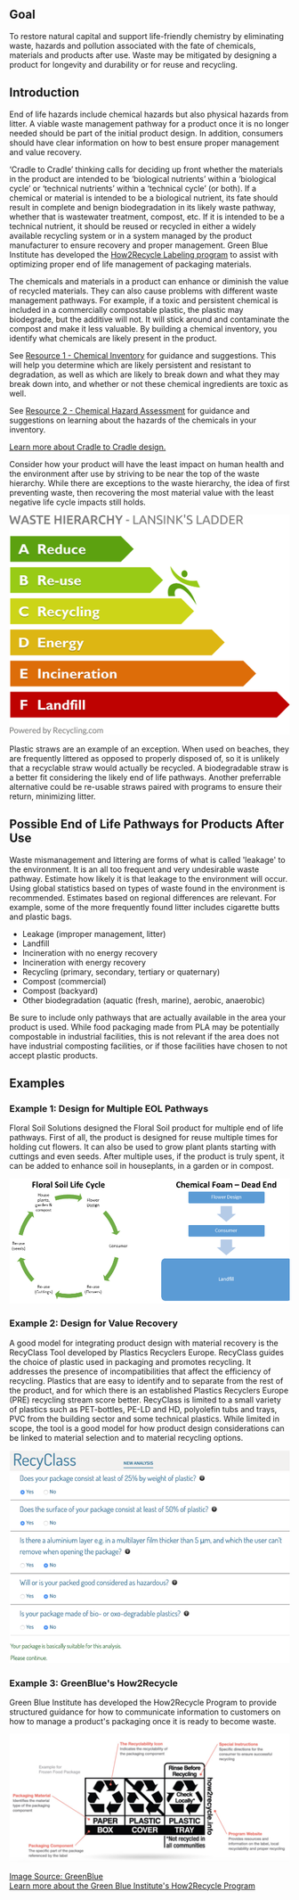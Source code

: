 ## Goal
To restore natural capital and support life-friendly chemistry by eliminating waste, hazards and pollution associated with the fate of chemicals, materials and products after use. Waste may be mitigated by designing a product for longevity and durability or for reuse and recycling. 

## Introduction

End of life hazards include chemical hazards but also physical hazards from litter. A viable waste management pathway for a product once it is no longer needed should be part of the initial product design. In addition, consumers should have clear information on how to best ensure proper management and value recovery.

‘Cradle to Cradle’ thinking calls for deciding up front whether the materials in the product are intended to be ‘biological nutrients’ within a ‘biological cycle’ or ‘technical nutrients’ within a ‘technical cycle’ (or both). If a chemical or material is intended to be a biological nutrient, its fate should result in complete and benign biodegradation in its likely waste pathway, whether that is wastewater treatment, compost, etc. If it is intended to be a technical nutrient, it should be reused or recycled in either a widely available recycling system or in a system managed by the product manufacturer to ensure recovery and proper management. Green Blue Institute has developed the [How2Recycle Labeling program](http://greenblue.org/work/how2recycle/) to assist with optimizing proper end of life management of packaging materials.

The chemicals and materials in a product can enhance or diminish the value of recycled materials. They can also cause problems with different waste management pathways. For example, if a toxic and persistent chemical is included in a commercially compostable plastic, the plastic may biodegrade, but the additive will not. It will stick around and contaminate the compost and make it less valuable. By building a chemical inventory, you identify what chemicals are likely present in the product. 

See [Resource 1 - Chemical Inventory](https://github.com/NorthwestGreenChemistry/PrISM/blob/develop/app/content/resource1-chemical-inventory.md) for guidance and suggestions. This will help you determine which are likely persistent and resistant to degradation, as well as which are likely to break down and what they may break down into, and whether or not these chemical ingredients are toxic as well. 

See [Resource 2 - Chemical Hazard Assessment](https://github.com/NorthwestGreenChemistry/PrISM/blob/develop/app/content/resource2-chemical-hazard-assessment.md) for guidance and suggestions on learning about the hazards of the chemicals in your inventory.

[Learn more about Cradle to Cradle design.](https://us.macmillan.com/cradletocradle/williammcdonough/9780865475878/)

Consider how your product will have the least impact on human health and the environment after use by striving to be near the top of the waste hierarchy. While there are exceptions to the waste hierarchy, the idea of first preventing waste, then recovering the most material value with the least negative life cycle impacts still holds.

![](https://raw.githubusercontent.com/NorthwestGreenChemistry/PrISM/develop/app/assets/5-end-of-life/lansinks-ladder.jpg)

Plastic straws are an example of an exception. When used on beaches, they are frequently littered as opposed to properly disposed of, so it is unlikely that a recyclable straw would actually be recycled. A biodegradable straw is a better fit considering the likely end of life pathways. Another preferrable alternative could be re-usable straws paired with programs to ensure their return, minimizing litter. 

## Possible End of Life Pathways for Products After Use
Waste mismanagement and littering are forms of what is called 'leakage' to the environment. It is an all too frequent and very undesirable waste pathway. Estimate how likely it is that leakage to the environment will occur. Using global statistics based on types of waste found in the environment is recommended. Estimates based on regional differences are relevant. For example, some of the more frequently found litter includes cigarette butts and plastic bags.

- Leakage (improper management, litter)
- Landfill
- Incineration with no energy recovery
- Incineration with energy recovery
- Recycling (primary, secondary, tertiary or quaternary)
- Compost (commercial)
- Compost (backyard)
- Other biodegradation (aquatic (fresh, marine), aerobic, anaerobic)

Be sure to include only pathways that are actually available in the area your product is used. While food packaging made from PLA may be potentially compostable in industrial facilities, this is not relevant if the area does not have industrial composting facilities, or if those facilities have chosen to not accept plastic products.

## Examples

### Example 1: Design for Multiple EOL Pathways
Floral Soil Solutions designed the Floral Soil product for multiple end of life pathways. First of all, the product is designed for reuse multiple times for holding cut flowers. It can also be used to grow plant plants starting with cuttings and even seeds. After multiple uses, if the product is truly spent, it can be added to enhance soil in houseplants, in a garden or in compost.

![](https://raw.githubusercontent.com/NorthwestGreenChemistry/PrISM/develop/app/assets/examples-tools-for-eol/floral-soil-lc.png)

### Example 2: Design for Value Recovery
A good model for integrating product design with material recovery is the RecyClass Tool developed by Plastics Recyclers Europe. RecyClass guides the choice of plastic used in packaging and promotes recycling. It addresses the presence of incompatibilities that affect the efficiency of recycling. Plastics that are easy to identify and to separate from the rest of the product, and for which there is an established Plastics Recyclers Europe (PRE) recycling stream score better. RecyClass is limited to a small variety of plastics such as PET-bottles, PE-LD and HD, polyolefin tubs and trays, PVC from the building sector and some technical plastics. While limited in scope, the tool is a good model for how product design considerations can be linked to material selection and to material recycling options.

![](https://raw.githubusercontent.com/NorthwestGreenChemistry/PrISM/develop/app/assets/examples-tools-for-eol/recyclass.png)
![](https://raw.githubusercontent.com/NorthwestGreenChemistry/PrISM/develop/app/assets/examples-tools-for-eol/recyclass2.png)

### Example 3: GreenBlue's How2Recycle
Green Blue Institute has developed the How2Recycle Program to provide structured guidance for how to communicate information to customers on how to manage a product's packaging once it is ready to become waste.

![](https://raw.githubusercontent.com/NorthwestGreenChemistry/PrISM/develop/app/assets/examples-tools-for-eol/triple-p-recycling.png)

[Image Source: GreenBlue](http://greenblue.org/work/how2recycle/)<br>
[Learn more about the Green Blue Institute's How2Recycle Program](http://greenblue.org/work/how2recycle/)
